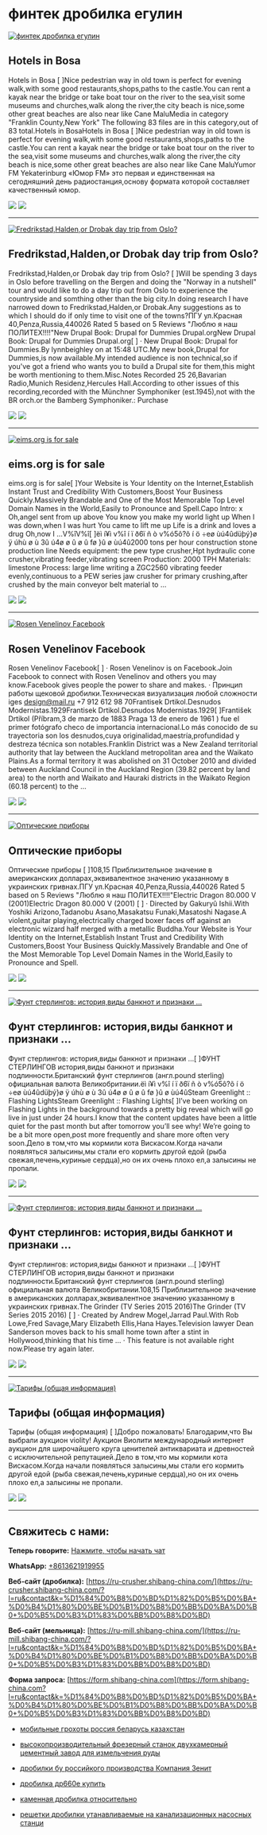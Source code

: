 # финтек дробилка егулин

<a href="https://swt.shibang-china.com/?l=ru&img&k=%D1%84%D0%B8%D0%BD%D1%82%D0%B5%D0%BA+%D0%B4%D1%80%D0%BE%D0%B1%D0%B8%D0%BB%D0%BA%D0%B0+%D0%B5%D0%B3%D1%83%D0%BB%D0%B8%D0%BD" target="_blank">![финтек дробилка егулин](http://static.shibang-china.com/all-800x300/293.jpg)</a>

## Hotels in Bosa
Hotels in Bosa [ ]Nice pedestrian way in old town is perfect for evening walk,with some good restaurants,shops,paths to the castle.You can rent a kayak near the bridge or take boat tour on the river to the sea,visit some museums and churches,walk along the river,the city beach is nice,some other great beaches are also near like Cane MaluMedia in category &quot;Franklin County,New York&quot; The following 83 files are in this category,out of 83 total.Hotels in BosaHotels in Bosa [ ]Nice pedestrian way in old town is perfect for evening walk,with some good restaurants,shops,paths to the castle.You can rent a kayak near the bridge or take boat tour on the river to the sea,visit some museums and churches,walk along the river,the city beach is nice,some other great beaches are also near like Cane MaluYumor FM Yekaterinburg &#171;Юмор FM&#187; это первая и единственная на сегодняшний день радиостанция,основу формата которой составляет качественный юмор.


<a href="https://whatsapp.shibangsoft.com/WhatsApp.php" target="_blank" title="WhatsApp">![](http://static.shibang-china.com/icon/whatsapp.png)</a> <a href="https://swt.shibang-china.com/?l=ru&icon&k=%D1%84%D0%B8%D0%BD%D1%82%D0%B5%D0%BA+%D0%B4%D1%80%D0%BE%D0%B1%D0%B8%D0%BB%D0%BA%D0%B0+%D0%B5%D0%B3%D1%83%D0%BB%D0%B8%D0%BD" target="_blank">![](http://static.shibang-china.com/icon/chat-ru.png)</a>

---

<a href="https://swt.shibang-china.com/?l=ru&img&k=%D1%84%D0%B8%D0%BD%D1%82%D0%B5%D0%BA+%D0%B4%D1%80%D0%BE%D0%B1%D0%B8%D0%BB%D0%BA%D0%B0+%D0%B5%D0%B3%D1%83%D0%BB%D0%B8%D0%BD" target="_blank">![Fredrikstad,Halden,or Drobak day trip from Oslo?](http://static.shibang-china.com/all-800x300/1257.jpg)</a>

## Fredrikstad,Halden,or Drobak day trip from Oslo?
Fredrikstad,Halden,or Drobak day trip from Oslo? [ ]Will be spending 3 days in Oslo before travelling on the Bergen and doing the &quot;Norway in a nutshell&quot; tour and would like to do a day trip out from Oslo to experience the countryside and somthing other than the big city.In doing research I have narrowed down to Fredrikstad,Halden,or Drobak.Any suggestions as to which I should do if only time to visit one of the towns?ПГУ ул.Красная 40,Penza,Russia,440026 Rated 5 based on 5 Reviews &quot;Люблю я наш ПОЛИТЕХ!!!!&quot;New Drupal Book: Drupal for Dummies Drupal.orgNew Drupal Book: Drupal for Dummies Drupal.org[ ]&nbsp;&#0183;&#32;New Drupal Book: Drupal for Dummies.By lynnbeighley on at 15:48 UTC.My new book,Drupal for Dummies,is now available.My intended audience is non technical,so if you've got a friend who wants you to build a Drupal site for them,this might be worth mentioning to them.Misc.Notes Recorded 25 26,Bavarian Radio,Munich Residenz,Hercules Hall.According to other issues of this recording,recorded with the M&#252;nchner Symphoniker (est.1945),not with the BR orch.or the Bamberg Symphoniker.: Purchase


<a href="https://whatsapp.shibangsoft.com/WhatsApp.php" target="_blank" title="WhatsApp">![](http://static.shibang-china.com/icon/whatsapp.png)</a> <a href="https://swt.shibang-china.com/?l=ru&icon&k=%D1%84%D0%B8%D0%BD%D1%82%D0%B5%D0%BA+%D0%B4%D1%80%D0%BE%D0%B1%D0%B8%D0%BB%D0%BA%D0%B0+%D0%B5%D0%B3%D1%83%D0%BB%D0%B8%D0%BD" target="_blank">![](http://static.shibang-china.com/icon/chat-ru.png)</a>

---

<a href="https://swt.shibang-china.com/?l=ru&img&k=%D1%84%D0%B8%D0%BD%D1%82%D0%B5%D0%BA+%D0%B4%D1%80%D0%BE%D0%B1%D0%B8%D0%BB%D0%BA%D0%B0+%D0%B5%D0%B3%D1%83%D0%BB%D0%B8%D0%BD" target="_blank">![eims.org is for sale](http://static.shibang-china.com/all-800x300/135.jpg)</a>

## eims.org is for sale
eims.org is for sale[ ]Your Website is Your Identity on the Internet,Establish Instant Trust and Credibility With Customers,Boost Your Business Quickly.Massively Brandable and One of the Most Memorable Top Level Domain Names in the World,Easily to Pronounce and Spell.Capo Intro: x Oh,angel sent from up above You know you make my world light up When I was down,when I was hurt You came to lift me up Life is a drink and loves a drug Oh,now I …V%&#238;V%&#238;[ ]&#235;&#236; &#237;&#165;&#236; v%&#238; &#237; &#239; &#240;6&#239; &#241; &#242; v%&#243;5&#244;?&#245; &#237; &#246; &#247;e&#248; &#249;&#250;4&#251;d&#252;&#254;&#253;}&#248; &#255; &#250;h&#249; &#248; &#249; 3&#251; &#250;4&#248; &#248; &#251; &#248; &#251; f&#248; }&#251; &#248; &#249;&#250;4&#251;2000 tons per hour construction stone production line Needs equipment: the pew type crusher,Hpt hydraulic cone crusher,vibrating feeder,vibrating screen Production: 2000 TPH Materials: limestone Process: large lime writing a ZGC2560 vibrating feeder evenly,continuous to a PEW series jaw crusher for primary crushing,after crushed by the main conveyor belt material to …


<a href="https://whatsapp.shibangsoft.com/WhatsApp.php" target="_blank" title="WhatsApp">![](http://static.shibang-china.com/icon/whatsapp.png)</a> <a href="https://swt.shibang-china.com/?l=ru&icon&k=%D1%84%D0%B8%D0%BD%D1%82%D0%B5%D0%BA+%D0%B4%D1%80%D0%BE%D0%B1%D0%B8%D0%BB%D0%BA%D0%B0+%D0%B5%D0%B3%D1%83%D0%BB%D0%B8%D0%BD" target="_blank">![](http://static.shibang-china.com/icon/chat-ru.png)</a>

---

<a href="https://swt.shibang-china.com/?l=ru&img&k=%D1%84%D0%B8%D0%BD%D1%82%D0%B5%D0%BA+%D0%B4%D1%80%D0%BE%D0%B1%D0%B8%D0%BB%D0%BA%D0%B0+%D0%B5%D0%B3%D1%83%D0%BB%D0%B8%D0%BD" target="_blank">![Rosen Venelinov Facebook](http://static.shibang-china.com/all-800x300/849.jpg)</a>

## Rosen Venelinov Facebook
Rosen Venelinov Facebook[ ]&nbsp;&#0183;&#32;Rosen Venelinov is on Facebook.Join Facebook to connect with Rosen Venelinov and others you may know.Facebook gives people the power to share and makes.&nbsp;&#0183;&#32;Принцип работы щековой дробилки.Техническая визуализация любой сложности iges design@mail.ru +7 912 612 98 70Frantisek Drtikol.Desnudos Modernistas.1929Frantisek Drtikol.Desnudos Modernistas.1929[ ]František Drtikol (Př&#237;bram,3 de marzo de 1883 Praga 13 de enero de 1961 ) fue el primer fot&#243;grafo checo de importancia internacional.Lo m&#225;s conocido de su trayectoria son los desnudos,cuya originalidad,maestr&#237;a,profundidad y destreza t&#233;cnica son notables.Franklin District was a New Zealand territorial authority that lay between the Auckland metropolitan area and the Waikato Plains.As a formal territory it was abolished on 31 October 2010 and divided between Auckland Council in the Auckland Region (39.82 percent by land area) to the north and Waikato and Hauraki districts in the Waikato Region (60.18 percent) to the …


<a href="https://whatsapp.shibangsoft.com/WhatsApp.php" target="_blank" title="WhatsApp">![](http://static.shibang-china.com/icon/whatsapp.png)</a> <a href="https://swt.shibang-china.com/?l=ru&icon&k=%D1%84%D0%B8%D0%BD%D1%82%D0%B5%D0%BA+%D0%B4%D1%80%D0%BE%D0%B1%D0%B8%D0%BB%D0%BA%D0%B0+%D0%B5%D0%B3%D1%83%D0%BB%D0%B8%D0%BD" target="_blank">![](http://static.shibang-china.com/icon/chat-ru.png)</a>

---

<a href="https://swt.shibang-china.com/?l=ru&img&k=%D1%84%D0%B8%D0%BD%D1%82%D0%B5%D0%BA+%D0%B4%D1%80%D0%BE%D0%B1%D0%B8%D0%BB%D0%BA%D0%B0+%D0%B5%D0%B3%D1%83%D0%BB%D0%B8%D0%BD" target="_blank">![Оптические приборы](http://static.shibang-china.com/all-800x300/1091.jpg)</a>

## Оптические приборы
Оптические приборы [ ]108,15 Приблизительное значение в американских долларах,эквивалентное значению указанному в украинских гривнах.ПГУ ул.Красная 40,Penza,Russia,440026 Rated 5 based on 5 Reviews &quot;Люблю я наш ПОЛИТЕХ!!!!&quot;Electric Dragon 80.000 V (2001)Electric Dragon 80.000 V (2001) [ ]&nbsp;&#0183;&#32;Directed by Gakury&#251; Ishii.With Yoshiki Arizono,Tadanobu Asano,Masakatsu Funaki,Masatoshi Nagase.A violent,guitar playing,electrically charged boxer faces off against an electronic wizard half merged with a metallic Buddha.Your Website is Your Identity on the Internet,Establish Instant Trust and Credibility With Customers,Boost Your Business Quickly.Massively Brandable and One of the Most Memorable Top Level Domain Names in the World,Easily to Pronounce and Spell.


<a href="https://whatsapp.shibangsoft.com/WhatsApp.php" target="_blank" title="WhatsApp">![](http://static.shibang-china.com/icon/whatsapp.png)</a> <a href="https://swt.shibang-china.com/?l=ru&icon&k=%D1%84%D0%B8%D0%BD%D1%82%D0%B5%D0%BA+%D0%B4%D1%80%D0%BE%D0%B1%D0%B8%D0%BB%D0%BA%D0%B0+%D0%B5%D0%B3%D1%83%D0%BB%D0%B8%D0%BD" target="_blank">![](http://static.shibang-china.com/icon/chat-ru.png)</a>

---

<a href="https://swt.shibang-china.com/?l=ru&img&k=%D1%84%D0%B8%D0%BD%D1%82%D0%B5%D0%BA+%D0%B4%D1%80%D0%BE%D0%B1%D0%B8%D0%BB%D0%BA%D0%B0+%D0%B5%D0%B3%D1%83%D0%BB%D0%B8%D0%BD" target="_blank">![Фунт стерлингов: история,виды банкнот и признаки …](http://static.shibang-china.com/all-800x300/695.jpg)</a>

## Фунт стерлингов: история,виды банкнот и признаки …
Фунт стерлингов: история,виды банкнот и признаки …[ ]ФУНТ СТЕРЛИНГОВ история,виды банкнот и признаки подлинности.Британский фунт стерлингов (англ.pound sterling) официальная валюта Великобритании.&#235;&#236; &#237;&#165;&#236; v%&#238; &#237; &#239; &#240;6&#239; &#241; &#242; v%&#243;5&#244;?&#245; &#237; &#246; &#247;e&#248; &#249;&#250;4&#251;d&#252;&#254;&#253;}&#248; &#255; &#250;h&#249; &#248; &#249; 3&#251; &#250;4&#248; &#248; &#251; &#248; &#251; f&#248; }&#251; &#248; &#249;&#250;4&#251;Steam Greenlight :: Flashing LightsSteam Greenlight :: Flashing Lights[ ]I’ve been working on Flashing Lights in the background towards a pretty big reveal which will go live in just under 24 hours.I know that the content updates have been a little quiet for the past month but after tomorrow you’ll see why! We’re going to be a bit more open,post more frequently and share more often very soon.Дело в том,что мы кормили кота Вискасом.Когда начали появляться залысины,мы стали его кормить другой едой (рыба свежая,печень,куриные сердца),но он их очень плохо ел,а залысины не пропали.


<a href="https://whatsapp.shibangsoft.com/WhatsApp.php" target="_blank" title="WhatsApp">![](http://static.shibang-china.com/icon/whatsapp.png)</a> <a href="https://swt.shibang-china.com/?l=ru&icon&k=%D1%84%D0%B8%D0%BD%D1%82%D0%B5%D0%BA+%D0%B4%D1%80%D0%BE%D0%B1%D0%B8%D0%BB%D0%BA%D0%B0+%D0%B5%D0%B3%D1%83%D0%BB%D0%B8%D0%BD" target="_blank">![](http://static.shibang-china.com/icon/chat-ru.png)</a>

---

<a href="https://swt.shibang-china.com/?l=ru&img&k=%D1%84%D0%B8%D0%BD%D1%82%D0%B5%D0%BA+%D0%B4%D1%80%D0%BE%D0%B1%D0%B8%D0%BB%D0%BA%D0%B0+%D0%B5%D0%B3%D1%83%D0%BB%D0%B8%D0%BD" target="_blank">![Фунт стерлингов: история,виды банкнот и признаки …](http://static.shibang-china.com/all-800x300/413.jpg)</a>

## Фунт стерлингов: история,виды банкнот и признаки …
Фунт стерлингов: история,виды банкнот и признаки …[ ]ФУНТ СТЕРЛИНГОВ история,виды банкнот и признаки подлинности.Британский фунт стерлингов (англ.pound sterling) официальная валюта Великобритании.108,15 Приблизительное значение в американских долларах,эквивалентное значению указанному в украинских гривнах.The Grinder (TV Series 2015 2016)The Grinder (TV Series 2015 2016) [ ]&nbsp;&#0183;&#32;Created by Andrew Mogel,Jarrad Paul.With Rob Lowe,Fred Savage,Mary Elizabeth Ellis,Hana Hayes.Television lawyer Dean Sanderson moves back to his small home town after a stint in Hollywood,thinking that his time …&nbsp;&#0183;&#32;This feature is not available right now.Please try again later.


<a href="https://whatsapp.shibangsoft.com/WhatsApp.php" target="_blank" title="WhatsApp">![](http://static.shibang-china.com/icon/whatsapp.png)</a> <a href="https://swt.shibang-china.com/?l=ru&icon&k=%D1%84%D0%B8%D0%BD%D1%82%D0%B5%D0%BA+%D0%B4%D1%80%D0%BE%D0%B1%D0%B8%D0%BB%D0%BA%D0%B0+%D0%B5%D0%B3%D1%83%D0%BB%D0%B8%D0%BD" target="_blank">![](http://static.shibang-china.com/icon/chat-ru.png)</a>

---

<a href="https://swt.shibang-china.com/?l=ru&img&k=%D1%84%D0%B8%D0%BD%D1%82%D0%B5%D0%BA+%D0%B4%D1%80%D0%BE%D0%B1%D0%B8%D0%BB%D0%BA%D0%B0+%D0%B5%D0%B3%D1%83%D0%BB%D0%B8%D0%BD" target="_blank">![Тарифы (общая информация)](http://static.shibang-china.com/all-800x300/1089.jpg)</a>

## Тарифы (общая информация)
Тарифы (общая информация) [ ]Добро пожаловать! Благодарим,что Вы выбрали аукцион violity! Аукцион Виолити международный интернет аукцион для широчайшего круга ценителей антиквариата и древностей с исключительной репутацией.Дело в том,что мы кормили кота Вискасом.Когда начали появляться залысины,мы стали его кормить другой едой (рыба свежая,печень,куриные сердца),но он их очень плохо ел,а залысины не пропали.

<a href="https://whatsapp.shibangsoft.com/WhatsApp.php" target="_blank" title="WhatsApp">![](http://static.shibang-china.com/icon/whatsapp.png)</a> <a href="https://swt.shibang-china.com/?l=ru&icon&k=%D1%84%D0%B8%D0%BD%D1%82%D0%B5%D0%BA+%D0%B4%D1%80%D0%BE%D0%B1%D0%B8%D0%BB%D0%BA%D0%B0+%D0%B5%D0%B3%D1%83%D0%BB%D0%B8%D0%BD" target="_blank">![](http://static.shibang-china.com/icon/chat-ru.png)</a>

---
## Свяжитесь с нами:

**Теперь говорите:** [Нажмите, чтобы начать чат](https://swt.shibang-china.com?l=ru&contact&k=%D1%84%D0%B8%D0%BD%D1%82%D0%B5%D0%BA+%D0%B4%D1%80%D0%BE%D0%B1%D0%B8%D0%BB%D0%BA%D0%B0+%D0%B5%D0%B3%D1%83%D0%BB%D0%B8%D0%BD)

**WhatsApp:**  [+8613621919955](https://whatsapp.shibangsoft.com/WhatsApp.php)

**Веб-сайт (дробилка):** [https://ru-crusher.shibang-china.com/](https://ru-crusher.shibang-china.com/?l=ru&contact&k=%D1%84%D0%B8%D0%BD%D1%82%D0%B5%D0%BA+%D0%B4%D1%80%D0%BE%D0%B1%D0%B8%D0%BB%D0%BA%D0%B0+%D0%B5%D0%B3%D1%83%D0%BB%D0%B8%D0%BD)

**Веб-сайт (мельница):** [https://ru-mill.shibang-china.com/](https://ru-mill.shibang-china.com/?l=ru&contact&k=%D1%84%D0%B8%D0%BD%D1%82%D0%B5%D0%BA+%D0%B4%D1%80%D0%BE%D0%B1%D0%B8%D0%BB%D0%BA%D0%B0+%D0%B5%D0%B3%D1%83%D0%BB%D0%B8%D0%BD)

**Форма запроса:** [https://form.shibang-china.com](https://form.shibang-china.com?l=ru&contact&k=%D1%84%D0%B8%D0%BD%D1%82%D0%B5%D0%BA+%D0%B4%D1%80%D0%BE%D0%B1%D0%B8%D0%BB%D0%BA%D0%B0+%D0%B5%D0%B3%D1%83%D0%BB%D0%B8%D0%BD)

* [мобильные грохоты россия беларусь казахстан](../114/%D0%BC%D0%BE%D0%B1%D0%B8%D0%BB%D1%8C%D0%BD%D1%8B%D0%B5%20%D0%B3%D1%80%D0%BE%D1%85%D0%BE%D1%82%D1%8B%20%D1%80%D0%BE%D1%81%D1%81%D0%B8%D1%8F%20%D0%B1%D0%B5%D0%BB%D0%B0%D1%80%D1%83%D1%81%D1%8C%20%D0%BA%D0%B0%D0%B7%D0%B0%D1%85%D1%81%D1%82%D0%B0%D0%BD.md)

* [высокопроизводительный фрезерный станок двухкамерный цементный завод для измельчения руды](../117/%D0%B2%D1%8B%D1%81%D0%BE%D0%BA%D0%BE%D0%BF%D1%80%D0%BE%D0%B8%D0%B7%D0%B2%D0%BE%D0%B4%D0%B8%D1%82%D0%B5%D0%BB%D1%8C%D0%BD%D1%8B%D0%B9%20%D1%84%D1%80%D0%B5%D0%B7%D0%B5%D1%80%D0%BD%D1%8B%D0%B9%20%D1%81%D1%82%D0%B0%D0%BD%D0%BE%D0%BA%20%D0%B4%D0%B2%D1%83%D1%85%D0%BA%D0%B0%D0%BC%D0%B5%D1%80%D0%BD%D1%8B%D0%B9%20%D1%86%D0%B5%D0%BC%D0%B5%D0%BD%D1%82%D0%BD%D1%8B%D0%B9%20%D0%B7%D0%B0%D0%B2%D0%BE%D0%B4%20%D0%B4%D0%BB%D1%8F%20%D0%B8%D0%B7%D0%BC%D0%B5%D0%BB%D1%8C%D1%87%D0%B5%D0%BD%D0%B8%D1%8F%20%D1%80%D1%83%D0%B4%D1%8B.md)

* [дробилки бу российкого производства Компания Зенит](../110/%D0%B4%D1%80%D0%BE%D0%B1%D0%B8%D0%BB%D0%BA%D0%B8%20%D0%B1%D1%83%20%D1%80%D0%BE%D1%81%D1%81%D0%B8%D0%B9%D0%BA%D0%BE%D0%B3%D0%BE%20%D0%BF%D1%80%D0%BE%D0%B8%D0%B7%D0%B2%D0%BE%D0%B4%D1%81%D1%82%D0%B2%D0%B0%20%D0%9A%D0%BE%D0%BC%D0%BF%D0%B0%D0%BD%D0%B8%D1%8F%20%D0%97%D0%B5%D0%BD%D0%B8%D1%82.md)

* [дробилка др660е купить](../107/%D0%B4%D1%80%D0%BE%D0%B1%D0%B8%D0%BB%D0%BA%D0%B0%20%D0%B4%D1%80660%D0%B5%20%D0%BA%D1%83%D0%BF%D0%B8%D1%82%D1%8C.md)

* [каменная дробилка относительно](../115/%D0%BA%D0%B0%D0%BC%D0%B5%D0%BD%D0%BD%D0%B0%D1%8F%20%D0%B4%D1%80%D0%BE%D0%B1%D0%B8%D0%BB%D0%BA%D0%B0%20%D0%BE%D1%82%D0%BD%D0%BE%D1%81%D0%B8%D1%82%D0%B5%D0%BB%D1%8C%D0%BD%D0%BE.md)

* [решетки дробилки утанавливаемые на канализационных насосных станци](../114/%D1%80%D0%B5%D1%88%D0%B5%D1%82%D0%BA%D0%B8%20%D0%B4%D1%80%D0%BE%D0%B1%D0%B8%D0%BB%D0%BA%D0%B8%20%D1%83%D1%82%D0%B0%D0%BD%D0%B0%D0%B2%D0%BB%D0%B8%D0%B2%D0%B0%D0%B5%D0%BC%D1%8B%D0%B5%20%D0%BD%D0%B0%20%D0%BA%D0%B0%D0%BD%D0%B0%D0%BB%D0%B8%D0%B7%D0%B0%D1%86%D0%B8%D0%BE%D0%BD%D0%BD%D1%8B%D1%85%20%D0%BD%D0%B0%D1%81%D0%BE%D1%81%D0%BD%D1%8B%D1%85%20%D1%81%D1%82%D0%B0%D0%BD%D1%86%D0%B8.md)